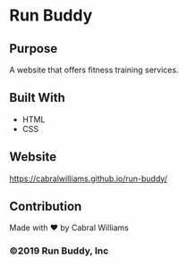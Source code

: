 # Run Buddy

## Purpose
A website that offers fitness training services.

## Built With
* HTML
* CSS

## Website
https://cabralwilliams.github.io/run-buddy/

## Contribution
Made with ❤️ by Cabral Williams

### ©️2019 Run Buddy, Inc 

